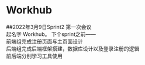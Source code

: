 # Workhub  

##2022年3月9日Sprint2 第一次会议  
起名字 Workhub。 
下个sprint之前——  
前端组完成注册页面与主页面设计  
后端组完成后端框架搭建，数据库设计以及登录注册的逻辑  
前后端分别学习工具使用

